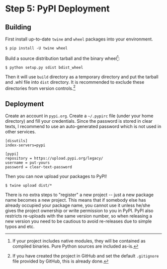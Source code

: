 # Step 5: PyPI Deployment

## Building

First install up-to-date `twine` and `wheel` packages into your environment.

```console
$ pip install -U twine wheel
```

Build a source distribution tarball and the binary wheel[^binary]:

```console
$ python setup.py sdist bdist_wheel
```

Then it will use `build` directory as a temporary directory and put the tarball and .whl file into `dist` directory.
It is recommended to exclude these directories from version controls.[^ignore]

[^binary]: If your project includes native modules, they will be contained as compiled binaries. Pure Python sources are included as-is.

[^ignore]: If you have created the project in GitHub and set the default `.gitignore` file provided by GitHub, this is already done.


## Deployment

Create an account in `pypi.org`.
Create a `~/.pypirc` file (under your home directory) and fill your credentials.
Since the password is stored in clear texts, I recommend to use an auto-generated password which is not used in other services.

```dosini
[disutils]
index-servers=pypi

[pypi]
repository = https://upload.pypi.org/legacy/
username = put-yours
password = clear-text-password
```

Then you can now upload your packages to PyPI!

```console
$ twine upload dist/*
```

There is no extra steps to "register" a new project -- just a new package name becomes a new project.
This means that if somebody else has already occupied your package name, you cannot use it unless he/she gives the project ownership or write permission to you in PyPI.
PyPI also restricts re-uploads with the same version number, so when releasing a new version you need to be cautious to avoid re-releases due to simple typos and etc.
